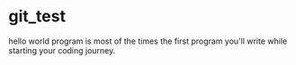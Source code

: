 # git_test
hello world program is most of the times the first program you'll write while starting your coding journey.